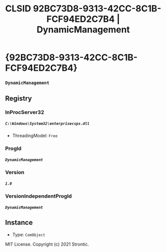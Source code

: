 ﻿---
title: "CLSID 92BC73D8-9313-42CC-8C1B-FCF94ED2C7B4 | DynamicManagement"
excerpt: What is COM-Object CLSID 92BC73D8-9313-42CC-8C1B-FCF94ED2C7B4?
---

# {92BC73D8-9313-42CC-8C1B-FCF94ED2C7B4}

### `DynamicManagement`

## Registry


### InProcServer32

##### `C:\Windows\System32\enterprisecsps.dll`
* ThreadingModel: `Free`

### ProgId

##### `DynamicManagement`

### Version

##### `1.0`

### VersionIndependentProgId

##### `DynamicManagement`

## Instance

* Type: `ComObject`

MIT License. Copyright (c) 2021 Strontic.


